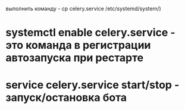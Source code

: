 выполнить команду - cp celery.service /etc/systemd/system/)

# systemctl enable celery.service - это команда в регистрации автозапуска при рестарте
# service celery.service start/stop - запуск/остановка бота